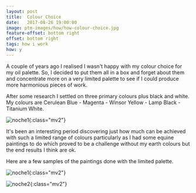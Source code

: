 ```yaml
---
layout: post
title:  Colour Choice
date:   2017-08-26 19:00:00
image: ptm-images/how/how-colour-choice.jpg
feature-offset: bottom right
offset: bottom right
tags: how i work
how: y
---
```


A couple of years ago I realised I wasn't happy with my colour choice for my oil palette. So, I decided to put them all in a box and forget about them and concentrate more on a very limited palette to see if I could produce more harmonious pieces of work.

After some research I settled on three primary colours plus black and white.
My colours are Cerulean Blue - Magenta - Winsor Yellow - Lamp Black - Titanium White.

![noche1]({{site.baseurl}}/ptm-images/how/how-colour-choice.jpg){:class="mv2"}

It's been an interesting period discovering just how much can be achieved with such a limited range of colours particularly as I had some equine paintings to do which proved to be a challenge without my earth colours but the end results I think are ok.

Here are a few samples of the paintings done with the limited palette.

![noche1]({{site.baseurl}}/ptm-images/portrait/portrait-1.jpg){:class="mv2"}

![noche2]({{site.baseurl}}/ptm-images/equine/equine-0.jpg){:class="mv2"}
